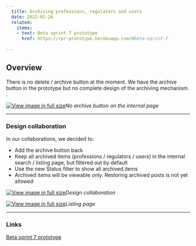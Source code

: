 ```yaml
---
  title: Archiving professions, regulators and users
  date: 2022-02-26
  related:
    items:
    - text: Beta sprint 7 prototype
      href: https://rpr-prototype.herokuapp.com/#beta-sprint-7
   
---
```


## Overview 

There is no delete / archive button at the moment. We have the archive button in the prototype but no complete design of the archiving mechanism.
. 

[![View image in full size](01.png)](01.png)*No archive button on the internal page*

--- 

### Design collaboration

In our collaborations, we decided to:
* Add the archive button back
* Keep all archived items (professions / regulators / users) in the internal search / listing page, but filtered out by default
* Use the new Status filter to show all archived items
* Archived items will be viewable only. Restoring archived posts is not yet allowed


[![View image in full size](02.png)](02.png)*Design collaboration*

[![View image in full size](03.png)](03.png)*Listing page*

--- 

### Links

[Beta sprint 7 prototype](https://rpr-prototype.herokuapp.com/#beta-sprint-7)
